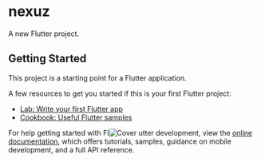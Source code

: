 # nexuz

A new Flutter project.

## Getting Started

This project is a starting point for a Flutter application.

A few resources to get you started if this is your first Flutter project:

- [Lab: Write your first Flutter app](https://docs.flutter.dev/get-started/codelab)
- [Cookbook: Useful Flutter samples](https://docs.flutter.dev/cookbook)

For help getting started with Fl![Cover](https://github.com/Codebox124/nexuz_ecommerce/assets/105174934/d5dca47b-e430-43bd-bc5f-3be373177544)
utter development, view the
[online documentation](https://docs.flutter.dev/), which offers tutorials,
samples, guidance on mobile development, and a full API reference.
